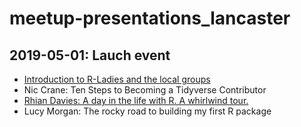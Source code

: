 # meetup-presentations_lancaster

## 2019-05-01: Lauch event

* [Introduction to R-Ladies and the local groups](https://trianglegirl.github.io/presentations/2019-05-01-introducing-rladies-lancaster/introducing-rladies-lancaster.html#1)
* Nic Crane: Ten Steps to Becoming a Tidyverse Contributor
* [Rhian Davies: A day in the life with R. A whirlwind tour.](https://trianglegirl.github.io/presentations/2019-05-01-day-in-the-life/day-in-the-life.html#1)
* Lucy Morgan: The rocky road to building my first R package
